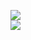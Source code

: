 [![](https://img.shields.io/badge/Made%20With-Github%20Spray-lightgrey.svg?style=for-the-badge&logo=github)](https://github.com/Annihil/github-spray#27270)  
[![](https://i.imgur.com/2DrTn0Z.gif)](https://github.com/Annihil/github-spray)